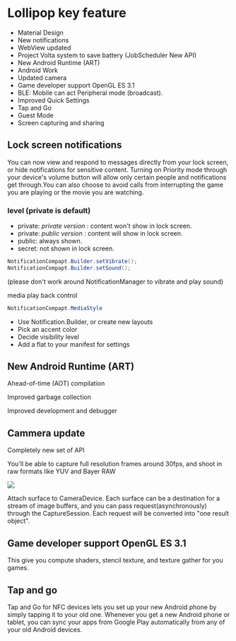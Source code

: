 # Lollipop key feature

- Material Design
- New notifications
- WebView updated
- Project Volta system to save battery (JobScheduler New API)
- New Android Runtime (ART)
- Android Work
- Updated camera
- Game developer support OpenGL ES 3.1
- BLE: Mobile can act Peripheral mode (broadcast).
- Improved Quick Settings
- Tap and Go
- Guest Mode
- Screen capturing and sharing

## Lock screen notifications

You can now view and respond to messages directly from your lock screen, or hide notifications for sensitive content. Turning on Priority mode through your device's volume button will allow only certain people and notifications get through.You can also choose to avoid calls from interrupting the game you are playing or the movie you are watching.

### level (private is default)

- private: _private version_ : content won't show in lock screen.
- private: _public version_ : content will show in lock screen.
- public: always shown.
- secret: not shown in lock screen.

```java
NotificationCompapt.Builder.setVibrate();
NotificationCompapt.Builder.setSound();
```

(please don't work around NotificationManager to vibrate and play sound)

media play back control

```java
NotificationCompapt.MediaStyle
```

- Use Notification.Builder, or create new layouts
- Pick an accent color
- Decide visibility level
- Add a flat to your manifest for settings

## New Android Runtime (ART)

Ahead-of-time (AOT) compilation

Improved garbage collection

Improved development and debugger

## Cammera update

Completely new set of API

You'll be able to capture full resolution frames around 30fps, and shoot in raw formats like YUV and Bayer RAW

![](https://spectrastudy.com/wp-content/uploads/2015/03/Camera2-pipeline.jpg)

Attach surface to CameraDevice. Each surface can be a destination for a stream of image buffers, and you can pass request(asynchronously) through the CaptureSession. Each request will be converted into "one result object".

## Game developer support OpenGL ES 3.1

This give you compute shaders, stencil texture, and texture gather for you games.

## Tap and go

Tap and Go for NFC devices lets you set up your new Android phone by simply tapping it to your old one. Whenever you get a new Android phone or tablet, you can sync your apps from Google Play automatically from any of your old Android devices.
